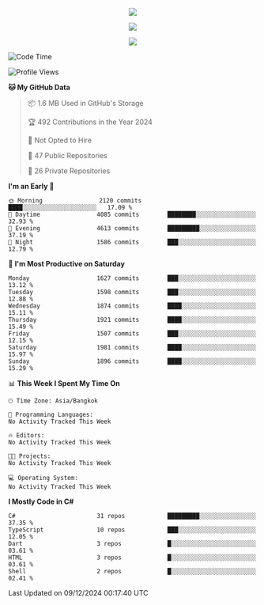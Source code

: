 <p align="center">
  <a href="say-hi.gif"> 
    <img align="center" src="say-hi.gif"/>
  </a>
</p>
<p align="center">
  <a href="https://github.com/htthinh1999">
    <img align="center" src="https://github-readme-stats-kappa-pink.vercel.app/api?username=htthinh1999&show_icons=true&count_private=true&theme=dracula"/>
  </a>
</p>
<p align="center">
  <a href="https://github.com/htthinh1999">
    <img src="https://github-readme-stats-kappa-pink.vercel.app/api/top-langs/?username=htthinh1999&layout=compact&langs_count=6&count_private=true&hide=tsql,hlsl,glsl,shaderlab&theme=dracula"/>
  </a>
</p>

<!--START_SECTION:waka-->
![Code Time](http://img.shields.io/badge/Code%20Time-0%20secs-blue)

![Profile Views](http://img.shields.io/badge/Profile%20Views-0-blue)

**🐱 My GitHub Data** 

> 📦 1.6 MB Used in GitHub's Storage 
 > 
> 🏆 492 Contributions in the Year 2024
 > 
> 🚫 Not Opted to Hire
 > 
> 📜 47 Public Repositories 
 > 
> 🔑 26 Private Repositories 
 > 
**I'm an Early 🐤** 

```text
🌞 Morning                2120 commits        ████░░░░░░░░░░░░░░░░░░░░░   17.09 % 
🌆 Daytime                4085 commits        ████████░░░░░░░░░░░░░░░░░   32.93 % 
🌃 Evening                4613 commits        █████████░░░░░░░░░░░░░░░░   37.19 % 
🌙 Night                  1586 commits        ███░░░░░░░░░░░░░░░░░░░░░░   12.79 % 
```
📅 **I'm Most Productive on Saturday** 

```text
Monday                   1627 commits        ███░░░░░░░░░░░░░░░░░░░░░░   13.12 % 
Tuesday                  1598 commits        ███░░░░░░░░░░░░░░░░░░░░░░   12.88 % 
Wednesday                1874 commits        ████░░░░░░░░░░░░░░░░░░░░░   15.11 % 
Thursday                 1921 commits        ████░░░░░░░░░░░░░░░░░░░░░   15.49 % 
Friday                   1507 commits        ███░░░░░░░░░░░░░░░░░░░░░░   12.15 % 
Saturday                 1981 commits        ████░░░░░░░░░░░░░░░░░░░░░   15.97 % 
Sunday                   1896 commits        ████░░░░░░░░░░░░░░░░░░░░░   15.29 % 
```


📊 **This Week I Spent My Time On** 

```text
🕑︎ Time Zone: Asia/Bangkok

💬 Programming Languages: 
No Activity Tracked This Week

🔥 Editors: 
No Activity Tracked This Week

🐱‍💻 Projects: 
No Activity Tracked This Week

💻 Operating System: 
No Activity Tracked This Week
```

**I Mostly Code in C#** 

```text
C#                       31 repos            █████████░░░░░░░░░░░░░░░░   37.35 % 
TypeScript               10 repos            ███░░░░░░░░░░░░░░░░░░░░░░   12.05 % 
Dart                     3 repos             █░░░░░░░░░░░░░░░░░░░░░░░░   03.61 % 
HTML                     3 repos             █░░░░░░░░░░░░░░░░░░░░░░░░   03.61 % 
Shell                    2 repos             █░░░░░░░░░░░░░░░░░░░░░░░░   02.41 % 
```




 Last Updated on 09/12/2024 00:17:40 UTC
<!--END_SECTION:waka-->
